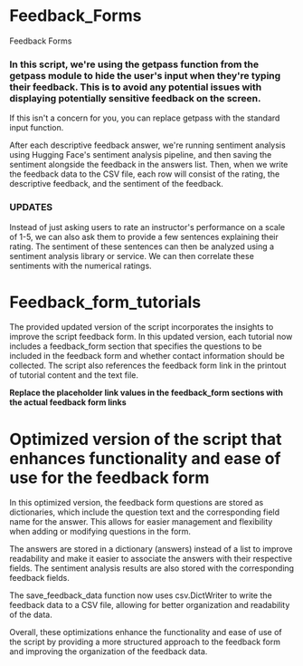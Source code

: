 # Feedback_Forms
Feedback Forms
### In this script, we're using the getpass function from the getpass module to hide the user's input when they're typing their feedback. This is to avoid any potential issues with displaying potentially sensitive feedback on the screen. 
If this isn't a concern for you, you can replace getpass with the standard input function.

After each descriptive feedback answer, we're running sentiment analysis using Hugging Face's sentiment analysis pipeline, and then saving the sentiment alongside the feedback in the answers list. Then, when we write the feedback data to the CSV file, each row will consist of the rating, the descriptive feedback, and the sentiment of the feedback.
 ### UPDATES
Instead of just asking users to rate an instructor's performance on a scale of 1-5, we can also ask them to provide a few sentences explaining their rating. The sentiment of these sentences can then be analyzed using a sentiment analysis library or service. We can then correlate these sentiments with the numerical ratings.
#  Feedback_form_tutorials

The provided updated version of the script incorporates the insights to improve the script feedback form. In this updated version, each tutorial now includes a feedback_form section that specifies the questions to be included in the feedback form and whether contact information should be collected. The script also references the feedback form link in the printout of tutorial content and the text file.

**Replace the placeholder link values in the feedback_form sections with the actual feedback form links**


# Optimized version of the script that enhances functionality and ease of use for the feedback form
In this optimized version, the feedback form questions are stored as dictionaries, which include the question text and the corresponding field name for the answer. This allows for easier management and flexibility when adding or modifying questions in the form.

The answers are stored in a dictionary (answers) instead of a list to improve readability and make it easier to associate the answers with their respective fields. The sentiment analysis results are also stored with the corresponding feedback fields.

The save_feedback_data function now uses csv.DictWriter to write the feedback data to a CSV file, allowing for better organization and readability of the data.

Overall, these optimizations enhance the functionality and ease of use of the script by providing a more structured approach to the feedback form and improving the organization of the feedback data.





